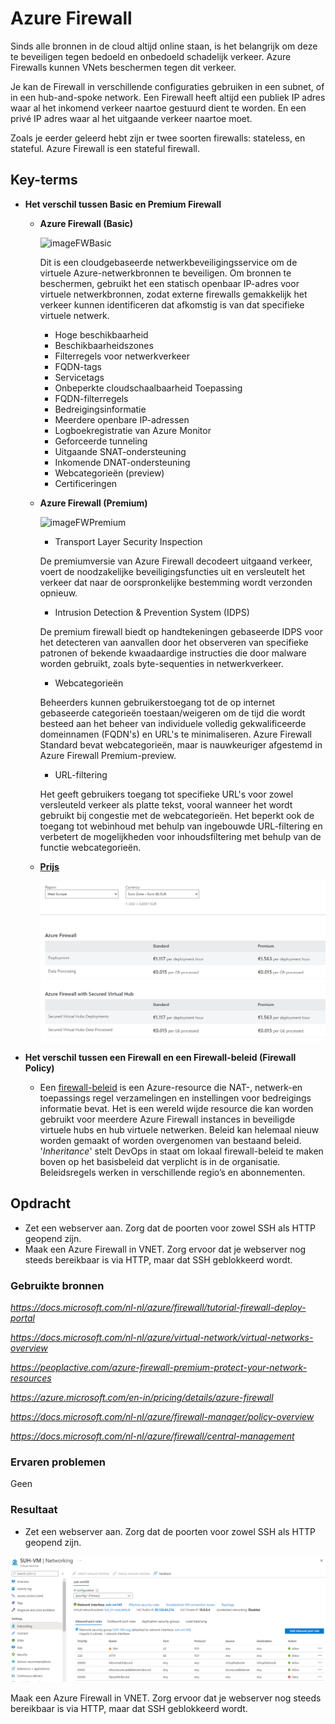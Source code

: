 # **Azure Firewall**

Sinds alle bronnen in de cloud altijd online staan, is het belangrijk om deze te beveiligen tegen bedoeld en onbedoeld schadelijk verkeer. Azure Firewalls kunnen VNets beschermen tegen dit verkeer.

Je kan de Firewall in verschillende configuraties gebruiken in een subnet, of in een hub-and-spoke network. Een Firewall heeft altijd een publiek IP adres waar al het inkomend verkeer naartoe gestuurd dient te worden. En een privé IP adres waar al het uitgaande verkeer naartoe moet.

Zoals je eerder geleerd hebt zijn er twee soorten firewalls: stateless, en stateful. Azure Firewall is een stateful firewall. 

## **Key-terms**

- **Het verschil tussen Basic en Premium Firewall**

    - **Azure Firewall (Basic)**

        ![imageFWBasic](https://docs.microsoft.com/nl-nl/azure/firewall/media/overview/firewall-standard.png)

        Dit is een cloudgebaseerde netwerkbeveiligingsservice om de virtuele Azure-netwerkbronnen te beveiligen. Om bronnen te beschermen, gebruikt het een statisch openbaar IP-adres voor virtuele netwerkbronnen, zodat externe firewalls gemakkelijk het verkeer kunnen identificeren dat afkomstig is van dat specifieke virtuele netwerk.

        - Hoge beschikbaarheid
        - Beschikbaarheidszones
        - Filterregels voor netwerkverkeer
        - FQDN-tags
        - Servicetags
        - Onbeperkte cloudschaalbaarheid Toepassing
        - FQDN-filterregels
        - Bedreigingsinformatie
        - Meerdere openbare IP-adressen
        - Logboekregistratie van Azure Monitor
        - Geforceerde tunneling
        - Uitgaande SNAT-ondersteuning
        - Inkomende DNAT-ondersteuning
        - Webcategorieën (preview)
        - Certificeringen

       

    -  **Azure Firewall (Premium)**

        ![imageFWPremium](https://docs.microsoft.com/nl-nl/azure/firewall/media/overview/firewall-premium.png)
 
        - Transport Layer Security Inspection
        
         De premiumversie van Azure Firewall decodeert uitgaand verkeer, voert de noodzakelijke beveiligingsfuncties uit en versleutelt het verkeer dat naar de oorspronkelijke bestemming wordt verzonden opnieuw.

        - Intrusion Detection & Prevention System (IDPS)
        
        De premium firewall biedt op handtekeningen gebaseerde IDPS voor het detecteren van aanvallen door het observeren van specifieke patronen of bekende kwaadaardige instructies die door malware worden gebruikt, zoals byte-sequenties in netwerkverkeer.

        - Webcategorieën
        
        Beheerders kunnen gebruikerstoegang tot de op internet gebaseerde categorieën toestaan/weigeren om de tijd die wordt besteed aan het beheer van individuele volledig gekwalificeerde domeinnamen (FQDN's) en URL's te minimaliseren. Azure Firewall Standard bevat webcategorieën, maar is nauwkeuriger afgestemd in Azure Firewall Premium-preview.

        - URL-filtering
        
        Het geeft gebruikers toegang tot specifieke URL's voor zowel versleuteld verkeer als platte tekst, vooral wanneer het wordt gebruikt bij congestie met de webcategorieën. Het beperkt ook de toegang tot webinhoud met behulp van ingebouwde URL-filtering en verbetert de mogelijkheden voor inhoudsfiltering met behulp van de functie webcategorieën.

    - [**Prijs**](https://azure.microsoft.com/nl-nl/pricing/details/azure-firewall)

        ![screenshot Desktop](../00_includes/AZ/AZ09_02.png)

- **Het verschil tussen een Firewall en een Firewall-beleid (Firewall Policy)**

    - Een [firewall-beleid](https://docs.microsoft.com/en-us/azure/firewall/central-management#firewall-policy) is een Azure-resource die NAT-, netwerk-en toepassings regel verzamelingen en instellingen voor bedreigings informatie bevat. Het is een wereld wijde resource die kan worden gebruikt voor meerdere Azure Firewall instances in beveiligde virtuele hubs en hub virtuele netwerken. Beleid kan helemaal nieuw worden gemaakt of worden overgenomen van bestaand beleid. '*Inheritance*' stelt DevOps in staat om lokaal firewall-beleid te maken boven op het basisbeleid dat verplicht is in de organisatie. Beleidsregels werken in verschillende regio’s en abonnementen.

## **Opdracht**

- Zet een webserver aan. Zorg dat de poorten voor zowel SSH als HTTP geopend zijn.
- Maak een Azure Firewall in VNET. Zorg ervoor dat je webserver nog steeds bereikbaar is via HTTP, maar dat SSH geblokkeerd wordt.

### **Gebruikte bronnen**

*<https://docs.microsoft.com/nl-nl/azure/firewall/tutorial-firewall-deploy-portal>*

*<https://docs.microsoft.com/nl-nl/azure/virtual-network/virtual-networks-overview>*

*<https://peoplactive.com/azure-firewall-premium-protect-your-network-resources>*

*<https://azure.microsoft.com/en-in/pricing/details/azure-firewall>*

*<https://docs.microsoft.com/nl-nl/azure/firewall-manager/policy-overview>*

*<https://docs.microsoft.com/nl-nl/azure/firewall/central-management>*

### **Ervaren problemen**

Geen

### **Resultaat**

- Zet een webserver aan. Zorg dat de poorten voor zowel SSH als HTTP geopend zijn.

![screenshot Desktop](../00_includes/AZ/AZ09_01.png)

Maak een Azure Firewall in VNET. Zorg ervoor dat je webserver nog steeds bereikbaar is via HTTP, maar dat SSH geblokkeerd wordt.
